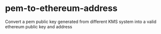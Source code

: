 # pem-to-ethereum-address

Convert a pem public key generated from different KMS system into a valid ethereum public key and address
